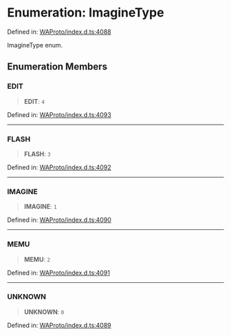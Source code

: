 # Enumeration: ImagineType

Defined in: [WAProto/index.d.ts:4088](https://github.com/Fokusdotid/bail/blob/a1b2bb6d3d63874a4f497e70ebd6347b2869da8e/WAProto/index.d.ts#L4088)

ImagineType enum.

## Enumeration Members

### EDIT

> **EDIT**: `4`

Defined in: [WAProto/index.d.ts:4093](https://github.com/Fokusdotid/bail/blob/a1b2bb6d3d63874a4f497e70ebd6347b2869da8e/WAProto/index.d.ts#L4093)

***

### FLASH

> **FLASH**: `3`

Defined in: [WAProto/index.d.ts:4092](https://github.com/Fokusdotid/bail/blob/a1b2bb6d3d63874a4f497e70ebd6347b2869da8e/WAProto/index.d.ts#L4092)

***

### IMAGINE

> **IMAGINE**: `1`

Defined in: [WAProto/index.d.ts:4090](https://github.com/Fokusdotid/bail/blob/a1b2bb6d3d63874a4f497e70ebd6347b2869da8e/WAProto/index.d.ts#L4090)

***

### MEMU

> **MEMU**: `2`

Defined in: [WAProto/index.d.ts:4091](https://github.com/Fokusdotid/bail/blob/a1b2bb6d3d63874a4f497e70ebd6347b2869da8e/WAProto/index.d.ts#L4091)

***

### UNKNOWN

> **UNKNOWN**: `0`

Defined in: [WAProto/index.d.ts:4089](https://github.com/Fokusdotid/bail/blob/a1b2bb6d3d63874a4f497e70ebd6347b2869da8e/WAProto/index.d.ts#L4089)
